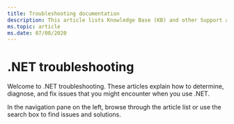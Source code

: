 ```yaml
---
title: Troubleshooting documentation
description: This article lists Knowledge Base (KB) and other Support articles for .NET.
ms.topic: article
ms.date: 07/08/2020
---
```

# .NET troubleshooting

Welcome to .NET troubleshooting. These articles explain how to determine, diagnose, and fix issues that you might encounter when you use .NET.

In the navigation pane on the left, browse through the article list or use the search box to find issues and solutions.
